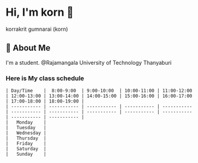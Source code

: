 # Hi, I'm korn 👋
korrakrit gumnarai (korn)




## 🚀 About Me
I'm a student.
@Rajamangala University of Technology Thanyaburi

### Here is My class schedule
```
| Day/Time    |  8:00-9:00  | 9:00-10:00  | 10:00-11:00 | 11:00-12:00 | 12:00-13:00 | 13:00-14:00 | 14:00-15:00 | 15:00-16:00 | 16:00-17:00 | 17:00-18:00 | 18:00-19:00 |
| ----------- | ----------- | ----------- | ----------- | ----------- | ----------- | ----------- | ----------- | ----------- | ----------- | ----------- | ----------- |
|   Monday    |
|   Tuesday   |
|   Wednesday |
|   Thursday  |
|   Friday    |
|   Saturday  |
|   Sunday    |

```